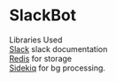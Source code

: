 # SlackBot

Libraries Used   
[Slack](https://api.slack.com/) slack documentation  
[Redis](https://redis.io/) for storage  
[Sidekiq](https://github.com/mperham/sidekiq) for bg processing. 
